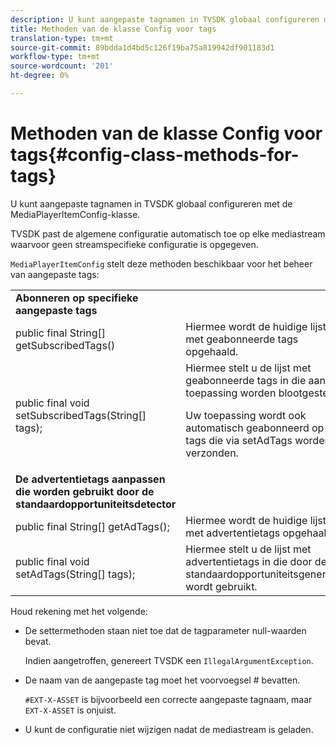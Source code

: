 ```yaml
---
description: U kunt aangepaste tagnamen in TVSDK globaal configureren met de MediaPlayerItemConfig-klasse.
title: Methoden van de klasse Config voor tags
translation-type: tm+mt
source-git-commit: 89bdda1d4bd5c126f19ba75a819942df901183d1
workflow-type: tm+mt
source-wordcount: '201'
ht-degree: 0%

---
```



# Methoden van de klasse Config voor tags{#config-class-methods-for-tags}

U kunt aangepaste tagnamen in TVSDK globaal configureren met de MediaPlayerItemConfig-klasse.

TVSDK past de algemene configuratie automatisch toe op elke mediastream waarvoor geen streamspecifieke configuratie is opgegeven.

`MediaPlayerItemConfig` stelt deze methoden beschikbaar voor het beheer van aangepaste tags:

<table id="table_B37A6C75270D47BC99258F2884AD6905"> 
 <tbody> 
  <tr> 
   <td colname="col1"> <b>Abonneren op specifieke aangepaste tags</b> </td> 
   <td colname="col2"> </td> 
  </tr> 
  <tr> 
   <td colname="col1"> <span class="codeph"> public final String[] getSubscribedTags()  </span> </td> 
   <td colname="col2"> Hiermee wordt de huidige lijst met geabonneerde tags opgehaald. </td> 
  </tr> 
  <tr> 
   <td colname="col1"> <span class="codeph"> public final void setSubscribedTags(String[] tags);  </span> </td> 
   <td colname="col2"> Hiermee stelt u de lijst met geabonneerde tags in die aan de toepassing worden blootgesteld. <p>Uw toepassing wordt ook automatisch geabonneerd op alle tags die via <span class="codeph"> setAdTags </span> worden verzonden. </p> </td> 
  </tr> 
  <tr> 
   <td colname="col1"> <b>De advertentietags aanpassen die worden gebruikt door de standaardopportuniteitsdetector</b> </td> 
   <td colname="col2"> </td> 
  </tr> 
  <tr> 
   <td colname="col1"> <span class="codeph"> public final String[] getAdTags();  </span> </td> 
   <td colname="col2"> Hiermee wordt de huidige lijst met advertentietags opgehaald. </td> 
  </tr> 
  <tr> 
   <td colname="col1"> <span class="codeph"> public final void setAdTags(String[] tags);  </span> </td> 
   <td colname="col2"> Hiermee stelt u de lijst met advertentietags in die door de standaardopportuniteitsgenerator wordt gebruikt. </td> 
  </tr> 
 </tbody> 
</table>

Houd rekening met het volgende:

* De settermethoden staan niet toe dat de tagparameter null-waarden bevat.

   Indien aangetroffen, genereert TVSDK een `IllegalArgumentException`.
* De naam van de aangepaste tag moet het voorvoegsel # bevatten.

   `#EXT-X-ASSET` is bijvoorbeeld een correcte aangepaste tagnaam, maar `EXT-X-ASSET` is onjuist.
* U kunt de configuratie niet wijzigen nadat de mediastream is geladen.

